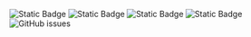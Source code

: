 ![Static Badge](https://img.shields.io/badge/blacklists-60-000000) ![Static Badge](https://img.shields.io/badge/blacklisted-2923038-cc0000) ![Static Badge](https://img.shields.io/badge/whitelisted-2242-00CC00) ![Static Badge](https://img.shields.io/badge/streaming_blacklist-28106-000000) ![GitHub issues](https://img.shields.io/github/issues/fabriziosalmi/blacklists)
